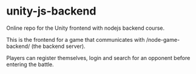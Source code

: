 # unity-js-backend
Online repo for the Unity frontend with nodejs backend course.

This is the frontend for a game that communicates with /node-game-backend/ (the backend server).

Players can register themselves, login and search for an opponent before entering the battle.
